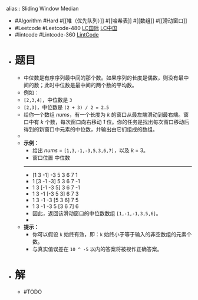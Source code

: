 alias:: Sliding Window Median
- #Algorithm #Hard #[[堆（优先队列）]] #[[哈希表]] #[[数组]] #[[滑动窗口]]
- #Leetcode #Leetcode-480 [LC国际](https://leetcode.com/problems/sliding-window-median/) [LC中国](https://leetcode.cn/problems/sliding-window-median/)
- #lintcode #Lintcode-360 [LintCode](https://www.lintcode.com/problem/360/)
- # 题目
	- 中位数是有序序列最中间的那个数。如果序列的长度是偶数，则没有最中间的数；此时中位数是最中间的两个数的平均数。
	- 例如：
	- `[2,3,4]`，中位数是 `3`
	- `[2,3]`，中位数是 `(2 + 3) / 2 = 2.5`
	- 给你一个数组 *nums*，有一个长度为 *k* 的窗口从最左端滑动到最右端。窗口中有 *k* 个数，每次窗口向右移动 *1* 位。你的任务是找出每次窗口移动后得到的新窗口中元素的中位数，并输出由它们组成的数组。
	-
	- **示例：**
		- 给出 *nums* = `[1,3,-1,-3,5,3,6,7]`，以及 *k* = 3。
		- 窗口位置 中位数
		- --------------- -----
		- [1 3 -1] -3 5 3 6 7 1
		- 1 [3 -1 -3] 5 3 6 7 -1
		- 1 3 [-1 -3 5] 3 6 7 -1
		- 1 3 -1 [-3 5 3] 6 7 3
		- 1 3 -1 -3 [5 3 6] 7 5
		- 1 3 -1 -3 5 [3 6 7] 6
		- 因此，返回该滑动窗口的中位数数组 `[1,-1,-1,3,5,6]`。
		-
	- **提示：**
		- 你可以假设 `k` 始终有效，即：`k` 始终小于等于输入的非空数组的元素个数。
		- 与真实值误差在 `10 ^ -5` 以内的答案将被视作正确答案。
- # 解
	- #TODO